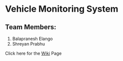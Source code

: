 # Vehicle Monitoring System

## Team Members:
1. Balapranesh Elango
2. Shreyan Prabhu

Click here for the [Wiki](https://github.com/cu-ecen-aeld/final-project-bala9248/wiki) Page

